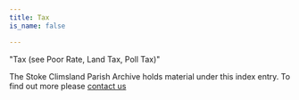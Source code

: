 ```yaml
---
title: Tax
is_name: false

---
```


"Tax (see Poor Rate, Land Tax, Poll Tax)"


The Stoke Climsland Parish Archive holds material under this index entry. To find out more please [contact us](/contact/)
